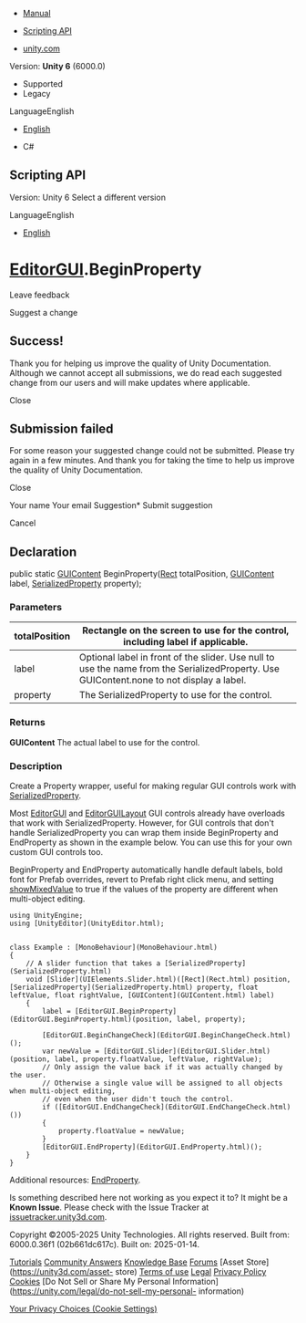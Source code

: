 [ ]()

  * [Manual](../Manual/index.html)
  * [Scripting API](../ScriptReference/index.html)

  * [unity.com](https://unity.com/)

Version: **Unity 6** (6000.0)

  * Supported
  * Legacy

LanguageEnglish

  * [English]()

  * C#

[ ](https://docs.unity3d.com)

## Scripting API

Version: Unity 6 Select a different version

LanguageEnglish

  * [English]()

#  [EditorGUI](EditorGUI.html).BeginProperty

Leave feedback

Suggest a change

## Success!

Thank you for helping us improve the quality of Unity Documentation. Although
we cannot accept all submissions, we do read each suggested change from our
users and will make updates where applicable.

Close

## Submission failed

For some reason your suggested change could not be submitted. Please <a>try
again</a> in a few minutes. And thank you for taking the time to help us
improve the quality of Unity Documentation.

Close

Your name Your email Suggestion* Submit suggestion

Cancel

[ ]()

## Declaration

public static [GUIContent](GUIContent.html) BeginProperty([Rect](Rect.html)
totalPosition, [GUIContent](GUIContent.html) label,
[SerializedProperty](SerializedProperty.html) property);

### Parameters

totalPosition | Rectangle on the screen to use for the control, including label if applicable.  
---|---  
label | Optional label in front of the slider. Use null to use the name from the SerializedProperty. Use GUIContent.none to not display a label.  
property | The SerializedProperty to use for the control.  
  
### Returns

**GUIContent** The actual label to use for the control.

### Description

Create a Property wrapper, useful for making regular GUI controls work with
[SerializedProperty](SerializedProperty.html).

Most [EditorGUI](EditorGUI.html) and [EditorGUILayout](EditorGUILayout.html)
GUI controls already have overloads that work with SerializedProperty.
However, for GUI controls that don't handle SerializedProperty you can wrap
them inside BeginProperty and EndProperty as shown in the example below. You
can use this for your own custom GUI controls too.  
  
BeginProperty and EndProperty automatically handle default labels, bold font
for Prefab overrides, revert to Prefab right click menu, and setting
[showMixedValue](EditorGUI-showMixedValue.html) to true if the values of the
property are different when multi-object editing.

    
    
    using UnityEngine;
    using [UnityEditor](UnityEditor.html);  
      
    
    class Example : [MonoBehaviour](MonoBehaviour.html)
    {
        // A slider function that takes a [SerializedProperty](SerializedProperty.html)
        void [Slider](UIElements.Slider.html)([Rect](Rect.html) position, [SerializedProperty](SerializedProperty.html) property, float leftValue, float rightValue, [GUIContent](GUIContent.html) label)
        {
            label = [EditorGUI.BeginProperty](EditorGUI.BeginProperty.html)(position, label, property);  
      
            [EditorGUI.BeginChangeCheck](EditorGUI.BeginChangeCheck.html)();
            var newValue = [EditorGUI.Slider](EditorGUI.Slider.html)(position, label, property.floatValue, leftValue, rightValue);
            // Only assign the value back if it was actually changed by the user.
            // Otherwise a single value will be assigned to all objects when multi-object editing,
            // even when the user didn't touch the control.
            if ([EditorGUI.EndChangeCheck](EditorGUI.EndChangeCheck.html)())
            {
                property.floatValue = newValue;
            }
            [EditorGUI.EndProperty](EditorGUI.EndProperty.html)();
        }
    }
    

Additional resources: [EndProperty](EditorGUI.EndProperty.html).

Is something described here not working as you expect it to? It might be a
**Known Issue**. Please check with the Issue Tracker at
[issuetracker.unity3d.com](https://issuetracker.unity3d.com).

Copyright ©2005-2025 Unity Technologies. All rights reserved. Built from:
6000.0.36f1 (02b661dc617c). Built on: 2025-01-14.

[Tutorials](https://unity3d.com/learn) [Community
Answers](https://answers.unity3d.com) [Knowledge
Base](https://support.unity3d.com/hc/en-us)
[Forums](https://forum.unity3d.com) [Asset Store](https://unity3d.com/asset-
store) [Terms of use](https://docs.unity3d.com/Manual/TermsOfUse.html)
[Legal](https://unity.com/legal) [Privacy
Policy](https://unity.com/legal/privacy-policy)
[Cookies](https://unity.com/legal/cookie-policy) [Do Not Sell or Share My
Personal Information](https://unity.com/legal/do-not-sell-my-personal-
information)

[Your Privacy Choices (Cookie Settings)](javascript:void\(0\);)

